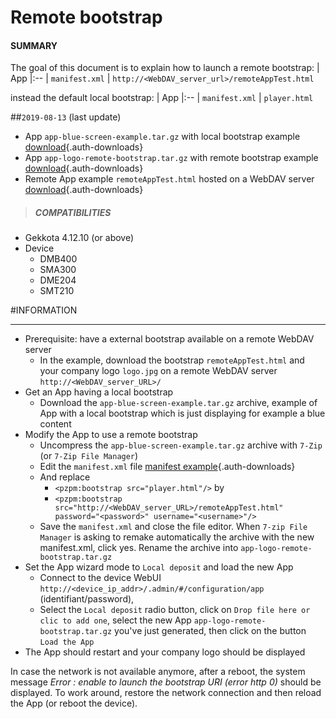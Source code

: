 # Remote bootstrap 

#### **SUMMARY**
The goal of this document is to explain how to launch a remote bootstrap:
| App
|:--
| ```manifest.xml```
| ```http://<WebDAV_server_url>/remoteAppTest.html```

instead the default local bootstrap:
| App
|:--
| ```manifest.xml``` 
| ```player.html```       

##`2019-08-13` (last update)
- App `app-blue-screen-example.tar.gz` with local bootstrap example [download](application-notes/remote_bootstrap/app-blue-screen-example.tar.gz){.auth-downloads}
- App `app-logo-remote-bootstrap.tar.gz` with remote bootstrap example [download](application-notes/remote_bootstrap/app-logo-remote-bootstrap.tar.gz){.auth-downloads}
- Remote App example `remoteAppTest.html` hosted on a WebDAV server [download](application-notes/remote_bootstrap/remoteAppTest.html){.auth-downloads}

>##### **COMPATIBILITIES**
- Gekkota 4.12.10 (or above) 
- Device 
	- DMB400
	- SMA300
	- DME204
	- SMT210

#INFORMATION
***********************************************************************
- Prerequisite: have a external bootstrap available on a remote WebDAV server
	- In the example, download the bootstrap ```remoteAppTest.html``` and your company logo ```logo.jpg``` on a remote WebDAV server ```http://<WebDAV_server_URL>/```
- Get an App having a local bootstrap  
	- Download the ```app-blue-screen-example.tar.gz``` archive, example of App with a local bootstrap which is just displaying for example a blue content
- Modify the App to use a remote bootstrap
	- Uncompress the ```app-blue-screen-example.tar.gz``` archive with `7-Zip` (or `7-Zip File Manager`)
	- Edit the ```manifest.xml``` file [manifest example](application-notes/remote_bootstrap/manifest.xml){.auth-downloads}
	- And replace 
		- ```<pzpm:bootstrap src="player.html"/>``` by 
		- ```<pzpm:bootstrap src="http://<WebDAV_server_URL>/remoteAppTest.html" password="<password>" username="<username>"/>``` 
	- Save the ```manifest.xml``` and close the file editor. When `7-zip File Manager` is asking to remake automatically the archive with the new manifest.xml, click yes. Rename the archive into ```app-logo-remote-bootstrap.tar.gz```
- Set the App wizard mode to ```Local deposit``` and load the new App
	- Connect to the device WebUI ```http://<device_ip_addr>/.admin/#/configuration/app``` (identifiant/password), 
	- Select the ```Local deposit``` radio button, click on ```Drop file here or clic to add one```, select the new App ```app-logo-remote-bootstrap.tar.gz``` you've just generated, then click on the button ```Load the App```  
- The App should restart and your company logo should be displayed 

In case the network is not available anymore, after a reboot, the system message *Error : enable to launch the bootstrap URI (error http 0)* should be displayed. To work around, restore the network connection and then reload the App (or reboot the device). 
 

  






